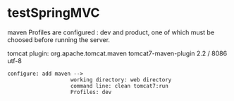 # testSpringMVC

maven Profiles are configured : dev and product, one of which must be choosed before running the server.

tomcat plugin:
          <plugin>
            <groupId>org.apache.tomcat.maven</groupId>
            <artifactId>tomcat7-maven-plugin</artifactId>
            <version>2.2</version>
            <configuration>
              <path>/</path>
              <port>8086</port>
              <uriEncoding>utf-8</uriEncoding>
            </configuration>
          </plugin>
          
    configure: add maven -->
                        working directory: web directory
                        command line: clean tomcat7:run
                        Profiles: dev